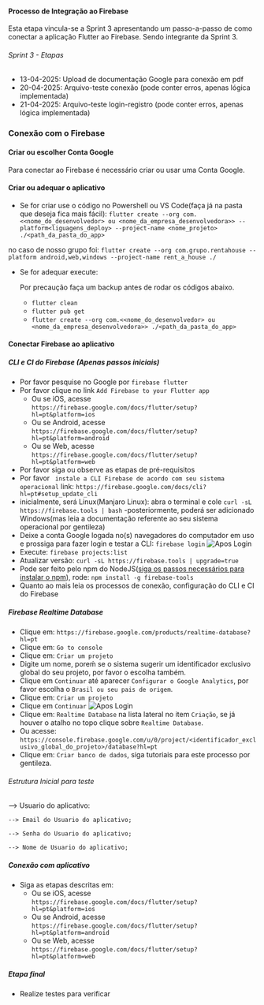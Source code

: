 #### Processo de Integração ao Firebase 

Esta etapa vincula-se a Sprint 3 apresentando um passo-a-passo de como conectar a aplicação Flutter ao Firebase.
Sendo integrante da Sprint 3.

###### Sprint 3 - Etapas 

- 13-04-2025: Upload de documentação Google para conexão em pdf
- 20-04-2025: Arquivo-teste conexão (pode conter erros, apenas lógica implementada)
- 21-04-2025: Arquivo-teste login-registro (pode conter erros, apenas lógica implementada)

### Conexão com o Firebase

#### Criar ou escolher Conta Google

Para conectar ao Firebase é necessário criar ou usar uma Conta Google.

#### Criar ou adequar o aplicativo
- Se for criar use o código no Powershell ou VS Code(faça já na pasta que deseja fica mais fácil): ```flutter create --org com.<<nome_do_desenvolvedor> ou <nome_da_empresa_desenvolvedora>> --platform<liguagens_deploy> --project-name <nome_projeto> ./<path_da_pasta_do_app>```

no caso de nosso grupo foi: ```flutter create --org com.grupo.rentahouse --platform android,web,windows --project-name rent_a_house ./```

- Se for adequar execute:
  
  Por precaução faça um backup antes de rodar os códigos abaixo.
  - ```flutter clean```
  - ```flutter pub get```
  - ```flutter create --org com.<<nome_do_desenvolvedor> ou <nome_da_empresa_desenvolvedora>> ./<path_da_pasta_do_app>```
    
#### Conectar Firebase ao aplicativo
##### CLI e CI do Firebase (Apenas passos iniciais)
- Por favor pesquise no Google por ```firebase flutter```
- Por favor clique no link ```Add Firebase to your Flutter app``` 
  - Ou se iOS, acesse ```https://firebase.google.com/docs/flutter/setup?hl=pt&platform=ios```
  - Ou se Android, acesse ```https://firebase.google.com/docs/flutter/setup?hl=pt&platform=android```
  - Ou se Web, acesse ```https://firebase.google.com/docs/flutter/setup?hl=pt&platform=web```
- Por favor siga ou observe as etapas de pré-requisitos
- Por favor ``` instale a CLI Firebase de acordo com seu sistema operacional``` link: ```https://firebase.google.com/docs/cli?hl=pt#setup_update_cli```
 - inicialmente, será Linux(Manjaro Linux): abra o terminal e cole ```curl -sL https://firebase.tools | bash```
 -posteriormente, poderá ser adicionado Windows(mas leia a documentação referente ao seu sistema operacional por gentileza)
- Deixe a conta Google logada no(s) navegadores do computador em uso e prossiga para fazer login e testar a CLI: ```firebase login```
![Apos Login](https://github.com/kasshinokun/Projeto-Integrado-Desenvolvimento-Movel/blob/main/Rent_a_House_App/Imagens_S3/aposloginterminalbrowser.jpg)
- Execute: ```firebase projects:list```
- Atualizar versão: ```curl -sL https://firebase.tools | upgrade=true```
- Pode ser feito pelo npm do NodeJS([siga os passos necessários para instalar o npm](https://github.com/kasshinokun/Projeto-Integrado-Desenvolvimento-Movel/blob/main/Firebase_Conexao/NodeJS_Install.md)), rode: ```npm install -g firebase-tools```
- Quanto ao mais leia os processos de conexão, configuração do CLI e CI do Firebase
##### Firebase Realtime Database
- Clique em: ```https://firebase.google.com/products/realtime-database?hl=pt```
- Clique em: ```Go to console```
- Clique em: ```Criar um projeto```
- Digite um nome, poreḿ se o sistema sugerir um identificador exclusivo global do seu projeto, por favor o escolha também.
- Clique em ```Continuar``` até aparecer ```Configurar o Google Analytics```, por favor escolha o ```Brasil ou seu pais de origem```.
- Clique em: ```Criar um projeto```
- Clique em ```Continuar```
  ![Apos Login](https://github.com/kasshinokun/Projeto-Integrado-Desenvolvimento-Movel/blob/main/Rent_a_House_App/Imagens_S3/projetoconcluido.png)
- Clique em: ```Realtime Database``` na lista lateral no item ```Criação```, se já houver o atalho no topo clique sobre ```Realtime Database```.
- Ou acesse: ```https://console.firebase.google.com/u/0/project/<identificador_exclusivo_global_do_projeto>/database?hl=pt```
- Clique em: ```Criar banco de dados```, siga tutoriais para este processo por gentileza.
###### Estrutura Inicial para teste
--> Usuario do aplicativo:
    
    --> Email do Usuario do aplicativo;
    
    --> Senha do Usuario do aplicativo;
    
    --> Nome de Usuario do aplicativo;

##### Conexão com aplicativo
- Siga as etapas descritas em:
  - Ou se iOS, acesse ```https://firebase.google.com/docs/flutter/setup?hl=pt&platform=ios```
  - Ou se Android, acesse ```https://firebase.google.com/docs/flutter/setup?hl=pt&platform=android```
  - Ou se Web, acesse ```https://firebase.google.com/docs/flutter/setup?hl=pt&platform=web```
##### Etapa final
- Realize testes para verificar

